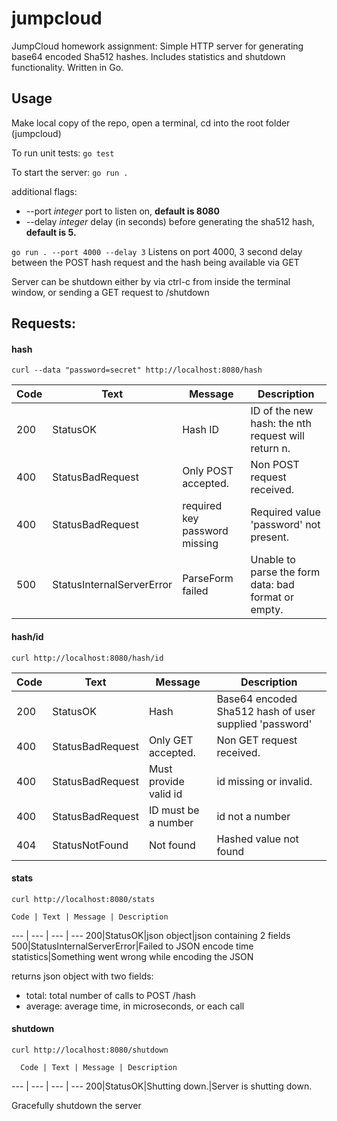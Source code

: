 # jumpcloud
JumpCloud homework assignment: Simple HTTP server for generating base64 encoded Sha512 hashes. Includes statistics and shutdown functionality. Written in Go.

## Usage
Make local copy of the repo, open a terminal, cd into the root folder (jumpcloud)

To run unit tests:
`go test`

To start the server:
`go run .`

additional flags: 
  * --port _integer_ port to listen on, **default is 8080**
  * --delay _integer_ delay (in seconds) before generating the sha512 hash, **default is 5.**

`go run . --port 4000 --delay 3` 
Listens on port 4000, 3 second delay between the POST hash request and the hash being available via GET

Server can be shutdown either by via ctrl-c from inside the terminal window, or sending a GET request to /shutdown

## Requests:
#### hash
  `curl --data "password=secret" http://localhost:8080/hash`
  
  
  Code | Text | Message | Description
  --- | --- | --- | ---
  200|StatusOK|Hash ID|ID of the new hash: the nth request will return n.
  400|StatusBadRequest|Only POST accepted.|Non POST request received.
  400|StatusBadRequest|required key password missing|Required value 'password' not present.
  500|StatusInternalServerError|ParseForm failed|Unable to parse the form data: bad format or empty.
  
 #### hash/id  
  `curl http://localhost:8080/hash/id`
  
  
  Code | Text | Message | Description
  --- | --- | --- | ---
  200|StatusOK|Hash|Base64 encoded Sha512 hash of user supplied 'password'
  400|StatusBadRequest|Only GET accepted.|Non GET request received.
  400|StatusBadRequest|Must provide valid id|id missing or invalid.
  400|StatusBadRequest|ID must be a number|id not a number
   404|StatusNotFound|Not found|Hashed value not found
  
 #### stats
  `curl http://localhost:8080/stats`
  
  
    Code | Text | Message | Description
  --- | --- | --- | ---
  200|StatusOK|json object|json containing 2 fields
  500|StatusInternalServerError|Failed to JSON encode time statistics|Something went wrong while encoding the JSON
  
  returns json object with two fields:
  * total: total number of calls to POST /hash
  * average: average time, in microseconds, or each call
  
 #### shutdown
  `curl http://localhost:8080/shutdown`
  
      Code | Text | Message | Description
  --- | --- | --- | ---
  200|StatusOK|Shutting down.|Server is shutting down.
  
  
  Gracefully shutdown the server
